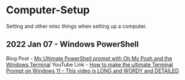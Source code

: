 # Computer-Setup
Setting and other misc things when setting up a computer.

## 2022 Jan 07 - Windows PowerShell 
Blog Post - [My Ultimate PowerShell prompt with Oh My Posh and the Windows Terminal](https://www.hanselman.com/blog/my-ultimate-powershell-prompt-with-oh-my-posh-and-the-windows-terminal)
YouTube Link - [How to make the ultimate Terminal Prompt on Windows 11 - This video is LONG and WORDY and DETAILED](https://www.youtube.com/watch?v=VT2L1SXFq9U&t=1929s)
